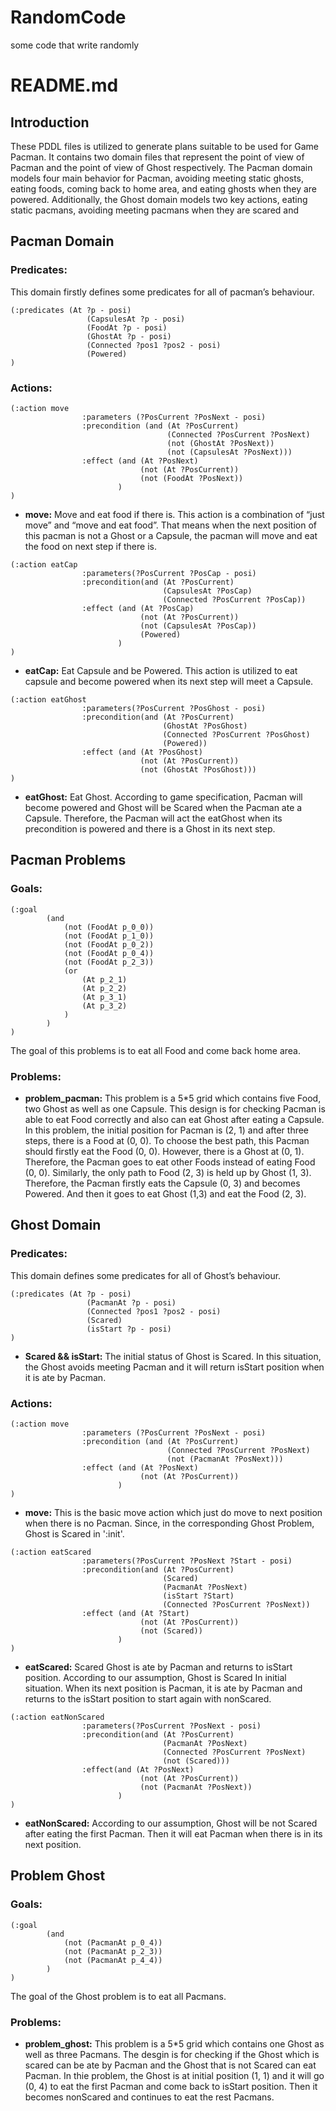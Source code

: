 # RandomCode
some code that write randomly

# README.md

## Introduction
These PDDL files is utilized to generate plans suitable to be used for Game Pacman. It contains two domain files that represent the point of view of Pacman and the point of view of Ghost respectively. The Pacman domain models four main behavior for Pacman, avoiding meeting static ghosts, eating foods, coming back to home area, and eating ghosts when they are powered. Additionally, the Ghost domain models two key actions, eating static pacmans, avoiding meeting pacmans when they are scared and 

## Pacman Domain

### Predicates:

This domain firstly defines some predicates for all of pacman’s behaviour.
```
(:predicates (At ?p - posi)
                 (CapsulesAt ?p - posi)
                 (FoodAt ?p - posi)
                 (GhostAt ?p - posi)
                 (Connected ?pos1 ?pos2 - posi)
                 (Powered)
)
```

### Actions:

```
(:action move
                :parameters (?PosCurrent ?PosNext - posi)
                :precondition (and (At ?PosCurrent)
                                   (Connected ?PosCurrent ?PosNext)
                                   (not (GhostAt ?PosNext))
                                   (not (CapsulesAt ?PosNext)))
                :effect (and (At ?PosNext) 
                             (not (At ?PosCurrent))
                             (not (FoodAt ?PosNext))   
                        )
)
```
* **move:** Move and eat food if there is. This action is a combination of “just move” and “move and eat food”. That means when the next position of this pacman is not a Ghost or a Capsule, the pacman will move and eat the food on next step if there is. 

```
(:action eatCap
                :parameters(?PosCurrent ?PosCap - posi)
                :precondition(and (At ?PosCurrent)
                                  (CapsulesAt ?PosCap)
                                  (Connected ?PosCurrent ?PosCap))
                :effect (and (At ?PosCap)
                             (not (At ?PosCurrent))
                             (not (CapsulesAt ?PosCap))
                             (Powered)
                        )
)
```
* **eatCap:** Eat Capsule and be Powered. This action is utilized to eat capsule and become powered when its next step will meet a Capsule.

```
(:action eatGhost
                :parameters(?PosCurrent ?PosGhost - posi)
                :precondition(and (At ?PosCurrent)
                                  (GhostAt ?PosGhost)
                                  (Connected ?PosCurrent ?PosGhost)
                                  (Powered))
                :effect (and (At ?PosGhost)
                             (not (At ?PosCurrent))
                             (not (GhostAt ?PosGhost)))
)
```
* **eatGhost:** Eat Ghost. According to game specification, Pacman will become powered and Ghost will be Scared when the Pacman ate a Capsule. Therefore, the Pacman will act the eatGhost when its precondition is powered and there is a Ghost in its next step. 

## Pacman Problems

### Goals:

```
(:goal
        (and 
            (not (FoodAt p_0_0))
            (not (FoodAt p_1_0))
            (not (FoodAt p_0_2))
            (not (FoodAt p_0_4))
            (not (FoodAt p_2_3))
            (or 
                (At p_2_1)
                (At p_2_2)
                (At p_3_1)
                (At p_3_2)
            )
        )
)
```
The goal of this problems is to eat all Food and come back home area. 

### Problems: 

* **problem_pacman:** This problem is a 5*5 grid which contains five Food, two Ghost as well as one Capsule. This design is for checking Pacman is able to eat Food correctly and also can eat Ghost after eating a Capsule. In this problem, the initial position for Pacman is (2, 1) and after three steps, there is a Food at (0, 0). To choose the best path, this Pacman should firstly eat the Food (0, 0). However, there is a Ghost at (0, 1). Therefore, the Pacman goes to eat other Foods instead of eating Food (0, 0). Similarly, the only path to Food (2, 3) is held up by Ghost (1, 3). Therefore, the Pacman firstly eats the Capsule (0, 3) and becomes Powered. And then it goes to eat Ghost (1,3) and eat the Food (2, 3).

## Ghost Domain

### Predicates:

This domain defines some predicates for all of Ghost’s behaviour.
```
(:predicates (At ?p - posi)
                 (PacmanAt ?p - posi)
                 (Connected ?pos1 ?pos2 - posi)
                 (Scared)
                 (isStart ?p - posi)
)
```
* **Scared && isStart:** The initial status of Ghost is Scared. In this situation, the Ghost avoids meeting Pacman and it will return isStart position when it is ate by Pacman. 

### Actions:
```
(:action move
                :parameters (?PosCurrent ?PosNext - posi)
                :precondition (and (At ?PosCurrent)
                                   (Connected ?PosCurrent ?PosNext)
                                   (not (PacmanAt ?PosNext)))
                :effect (and (At ?PosNext) 
                             (not (At ?PosCurrent))
                        )
)
```
* **move:** This is the basic move action which just do move to next position when there is no Pacman. Since, in the corresponding Ghost Problem, Ghost is Scared in ':init'. 

```
(:action eatScared
                :parameters(?PosCurrent ?PosNext ?Start - posi)
                :precondition(and (At ?PosCurrent)
                                  (Scared)
                                  (PacmanAt ?PosNext)
                                  (isStart ?Start)
                                  (Connected ?PosCurrent ?PosNext))
                :effect (and (At ?Start)
                             (not (At ?PosCurrent))
                             (not (Scared))
                        )
)
```
* **eatScared:** Scared Ghost is ate by Pacman and returns to isStart position. According to our assumption, Ghost is Scared In initial situation. When its next position is Pacman, it is ate by Pacman and returns to the isStart position to start again with nonScared.

```
(:action eatNonScared
                :parameters(?PosCurrent ?PosNext - posi)
                :precondition(and (At ?PosCurrent)
                                  (PacmanAt ?PosNext)
                                  (Connected ?PosCurrent ?PosNext)
                                  (not (Scared)))
                :effect(and (At ?PosNext)
                             (not (At ?PosCurrent))
                             (not (PacmanAt ?PosNext))
                        )
)
```
* **eatNonScared:** According to our assumption, Ghost will be not Scared after eating the first Pacman. Then it will eat Pacman when there is in its next position. 

## Problem Ghost

### Goals:
```
(:goal
        (and 
            (not (PacmanAt p_0_4))
            (not (PacmanAt p_2_3))
            (not (PacmanAt p_4_4))
        )
)
```
The goal of the Ghost problem is to eat all Pacmans.

### Problems:

* **problem_ghost:**  This problem is a 5*5 grid which contains one Ghost as well as three Pacmans. The desgin is for checking if the Ghost which is scared can be ate by Pacman and the Ghost that is not Scared can eat Pacman. In thie problem, the Ghost is at initial position (1, 1) and it will go (0, 4) to eat the first Pacman and come back to isStart position. Then it becomes nonScared and continues to eat the rest Pacmans. 
